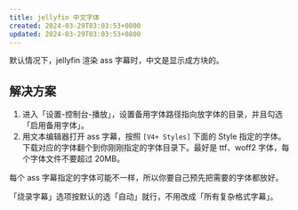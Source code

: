 ```yaml
---
title: jellyfin 中文字体
created: 2024-03-29T03:03:53+0800
updated: 2024-03-29T03:03:53+0800
---
```



默认情况下，jellyfin 渲染 ass 字幕时，中文是显示成方块的。

## 解决方案

1. 进入「设置-控制台-播放」，设置备用字体路径指向放字体的目录，并且勾选「启用备用字体」。
2. 用文本编辑器打开 ass 字幕，按照 `[V4+ Styles]` 下面的 Style 指定的字体。下载对应的字体翻个到你刚刚指定的字体目录下。最好是 ttf、woff2 字体，每个字体文件不要超过 20MB。

每个 ass 字幕指定的字体可能不一样，所以你要自己预先把需要的字体都放好。

「烧录字幕」选项按默认的选「自动」就行，不用改成「所有复杂格式字幕」。
